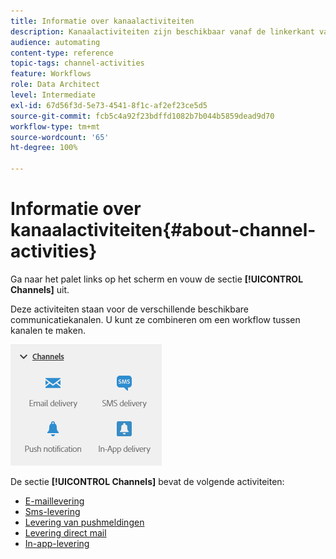 ```yaml
---
title: Informatie over kanaalactiviteiten
description: Kanaalactiviteiten zijn beschikbaar vanaf de linkerkant van het scherm.
audience: automating
content-type: reference
topic-tags: channel-activities
feature: Workflows
role: Data Architect
level: Intermediate
exl-id: 67d56f3d-5e73-4541-8f1c-af2ef23ce5d5
source-git-commit: fcb5c4a92f23bdffd1082b7b044b5859dead9d70
workflow-type: tm+mt
source-wordcount: '65'
ht-degree: 100%

---
```


# Informatie over kanaalactiviteiten{#about-channel-activities}

Ga naar het palet links op het scherm en vouw de sectie **[!UICONTROL Channels]** uit.

Deze activiteiten staan voor de verschillende beschikbare communicatiekanalen. U kunt ze combineren om een workflow tussen kanalen te maken.

![](assets/wkf_channels_activities.png)

De sectie **[!UICONTROL Channels]** bevat de volgende activiteiten:

* [E-maillevering](../../automating/using/email-delivery.md)
* [Sms-levering](../../automating/using/sms-delivery.md)
* [Levering van pushmeldingen](../../automating/using/push-notification-delivery.md)
* [Levering direct mail](../../automating/using/direct-mail-delivery.md)
* [In-app-levering](../../automating/using/in-app-delivery.md)
